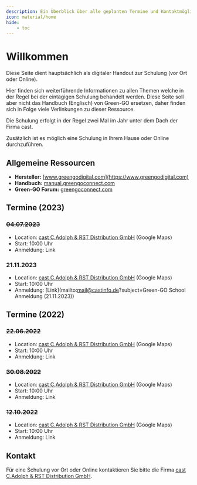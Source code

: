 ```yaml
---
description: Ein Überblick über alle geplanten Termine und Kontaktmöglichkeiten für eine Green-GO School in Ihrem Hause
icon: material/home
hide:
    - toc
---
```

# Willkommen

Diese Seite dient hauptsächlich als digitaler Handout zur Schulung (vor Ort oder Online).

Hier finden sich weiterführende Informationen zu allen Themen welche in der Regel bei der eintägigen Schulung behandelt werden. Diese Seite soll aber nicht das Handbuch (Englisch) von Green-GO ersetzen, daher finden sich in Folge viele Verlinkungen zu dieser Ressource.

Die Schulung erfolgt in der Regel zwei Mal im Jahr unter dem Dach der Firma cast.

Zusätzlich ist es möglich eine Schulung in Ihrem Hause oder Online durchzuführen.

## Allgemeine Ressourcen

- **Hersteller:** [www.greengodigital.com](https://www.greengodigital.com)
- **Handbuch:** [manual.greengoconnect.com](https://manual.greengoconnect.com)
- **Green-GO Forum:** [greengoconnect.com](https://greengoconnect.com)

## Termine (2023)

### ~~04.07.2023~~

- Location: [cast C.Adolph & RST Distribution GmbH](https://www.google.com/maps/dir//cast+C.+Adolph+%26+RST+Distribution+GmbH,+Kabeler+Str.+54A,+58099+Hagen/@51.4085821,7.47655,17z/data=!4m8!4m7!1m0!1m5!1m1!1s0x47b93d04acb6eef5:0xe1c51087640a559!2m2!1d7.4792966!2d51.4086275?entry=ttu) (Google Maps)
- Start: 10:00 Uhr
- Anmeldung: Link

### 21.11.2023

- Location: [cast C.Adolph & RST Distribution GmbH](https://www.google.com/maps/dir//cast+C.+Adolph+%26+RST+Distribution+GmbH,+Kabeler+Str.+54A,+58099+Hagen/@51.4085821,7.47655,17z/data=!4m8!4m7!1m0!1m5!1m1!1s0x47b93d04acb6eef5:0xe1c51087640a559!2m2!1d7.4792966!2d51.4086275?entry=ttu) (Google Maps)
- Start: 10:00 Uhr
- Anmeldung: [Link](mailto:mail@castinfo.de?subject=Green-GO School Anmeldung (21.11.2023))

## Termine (2022)

### ~~22.06.2022~~

- Location: [cast C.Adolph & RST Distribution GmbH](https://www.google.com/maps/dir//cast+C.+Adolph+%26+RST+Distribution+GmbH,+Kabeler+Str.+54A,+58099+Hagen/@51.4085821,7.47655,17z/data=!4m8!4m7!1m0!1m5!1m1!1s0x47b93d04acb6eef5:0xe1c51087640a559!2m2!1d7.4792966!2d51.4086275?entry=ttu) (Google Maps)
- Start: 10:00 Uhr
- Anmeldung: Link

### ~~30.08.2022~~

- Location: [cast C.Adolph & RST Distribution GmbH](https://www.google.com/maps/dir//cast+C.+Adolph+%26+RST+Distribution+GmbH,+Kabeler+Str.+54A,+58099+Hagen/@51.4085821,7.47655,17z/data=!4m8!4m7!1m0!1m5!1m1!1s0x47b93d04acb6eef5:0xe1c51087640a559!2m2!1d7.4792966!2d51.4086275?entry=ttu) (Google Maps)
- Start: 10:00 Uhr
- Anmeldung: Link

### ~~12.10.2022~~

- Location: [cast C.Adolph & RST Distribution GmbH](https://www.google.com/maps/dir//cast+C.+Adolph+%26+RST+Distribution+GmbH,+Kabeler+Str.+54A,+58099+Hagen/@51.4085821,7.47655,17z/data=!4m8!4m7!1m0!1m5!1m1!1s0x47b93d04acb6eef5:0xe1c51087640a559!2m2!1d7.4792966!2d51.4086275?entry=ttu) (Google Maps)
- Start: 10:00 Uhr
- Anmeldung: Link

## Kontakt

Für eine Schulung vor Ort oder Online kontaktieren Sie bitte die Firma [cast C.Adolph & RST Distribution GmbH](https://castinfo.de).
